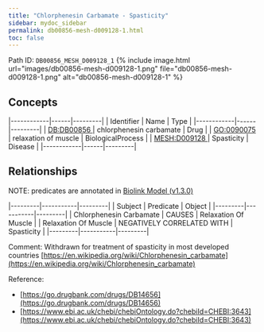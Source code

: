 ```yaml
---
title: "Chlorphenesin Carbamate - Spasticity"
sidebar: mydoc_sidebar
permalink: db00856-mesh-d009128-1.html
toc: false 
---
```



Path ID: `DB00856_MESH_D009128_1`
{% include image.html url="images/db00856-mesh-d009128-1.png" file="db00856-mesh-d009128-1.png" alt="db00856-mesh-d009128-1" %}

## Concepts

|------------|------|---------|
| Identifier | Name | Type    |
|------------|------|---------|
| <a href="https://identifiers.org/DB:DB00856">DB:DB00856 </a> | chlorphenesin carbamate | Drug |
| <a href="https://identifiers.org/GO:0090075">GO:0090075 </a> | relaxation of muscle | BiologicalProcess |
| <a href="https://identifiers.org/MESH:D009128">MESH:D009128 </a> | Spasticity | Disease |
|------------|------|---------|

## Relationships


NOTE: predicates are annotated in <a href="https://github.com/biolink/biolink-model/releases/tag/v1.3.0">Biolink Model (v1.3.0)</a>

|---------|-----------|---------|
| Subject | Predicate | Object  |
|---------|-----------|---------|
| Chlorphenesin Carbamate | CAUSES | Relaxation Of Muscle |
| Relaxation Of Muscle | NEGATIVELY CORRELATED WITH | Spasticity |
|---------|-----------|---------|

Comment: Withdrawn for treatment of spasticity in most developed countries [https://en.wikipedia.org/wiki/Chlorphenesin_carbamate](https://en.wikipedia.org/wiki/Chlorphenesin_carbamate)

Reference: 
  - [https://go.drugbank.com/drugs/DB14656](https://go.drugbank.com/drugs/DB14656)
  - [https://www.ebi.ac.uk/chebi/chebiOntology.do?chebiId=CHEBI:3643](https://www.ebi.ac.uk/chebi/chebiOntology.do?chebiId=CHEBI:3643)
